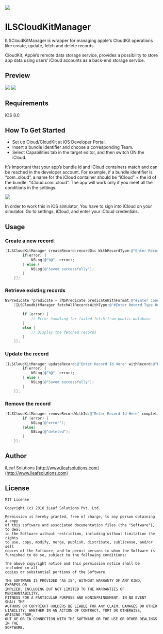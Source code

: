 <img src="./Asset/art.png?raw=true">


# ILSCloudKitManager

ILSCloudKitManager is wrapper for managing apple's CloudKit operations like create, update, fetch and delete records.

CloudKit, Apple’s remote data storage service, provides a possibility to store app data using users’ iCloud accounts as a back-end storage service.


## Preview
<img src="./Asset/Screenshot1.png?raw=false"> <img src="./Asset/Screenshot2.png?raw=false">


## Requirements
iOS 8.0

## How To Get Started

- Set up Cloud/CloudKit at iOS Developer Portal.
- Insert a bundle identifier and choose a corresponding Team.
- Select Capabilities tab in the target editor, and then switch ON the iCloud.

It’s important that your app’s bundle id and iCloud containers match and can be reached in the developer account. For example, if a bundle identifier is “com.<your domain>.cloud”, a name for the iCloud container should be “iCloud” + the id of the bundle: “iCloud.com.<your domain>.cloud”.
The app will work only if you meet all the conditions in the settings.

<img src="./Asset/settings.png?raw=true">

In order to work this in iOS simulator, You have to sign into iCloud on your simulator. Go to settings, iCloud, and enter your iCloud credentials.

## Usage

### Create a new record

```objective-c 
[ILSCloudKitManager createRecord:recordDic WithRecordType:@"Enter Record Type Here" WithRecordId:@"Enter Record Id Here" completionHandler:^(NSArray *results, NSError *error) {
        if(error) {
            NSLog(@"%@", error);
        } else {
            NSLog(@"Saved successfully");
        }
    }];
```

### Retrieve existing records
```objective-c
NSPredicate *predicate = [NSPredicate predicateWithFormat:@"#Enter Condition Here#"];
    [ILSCloudKitManager fetchAllRecordsWithType:@"#Enter Record Type Here#" withPredicate:@"#Enter Predicate Here#" CompletionHandler:^(NSArray *results, NSError *error) {
        
        if (error) {
            // Error handling for failed fetch from public database
        }
        else {
            // Display the fetched records
        }
    }];
```

### Update the record
```objective-c
[ILSCloudKitManager updateRecord:@"Enter Record Id Here" withRecord:@"Pass record that needs to be updated" completionHandler:^(NSArray *results, NSError *error) {
        if(error) {
            NSLog(@"%@", error);
        } else {
            NSLog(@"Saved successfully");
        }
    }];
```
### Remove the record
```objective-c
[ILSCloudKitManager removeRecordWithId:@"Enter Record Id Here" completionHandler:^(NSArray *results, NSError *error) {
        if (error) {
            NSLog(@"error");
        }else{
            NSLog(@"deleted");
        }
    }];
```

## Author
iLeaf Solutions
 [http://www.ileafsolutions.com](http://www.ileafsolutions.com)


## License

    MIT License

	Copyright (c) 2018 iLeaf Solutions Pvt. Ltd.

	Permission is hereby granted, free of charge, to any person obtaining a copy
	of this software and associated documentation files (the "Software"), to deal
	in the Software without restriction, including without limitation the rights
	to use, copy, modify, merge, publish, distribute, sublicense, and/or sell
	copies of the Software, and to permit persons to whom the Software is
	furnished to do so, subject to the following conditions:

	The above copyright notice and this permission notice shall be included in all
	copies or substantial portions of the Software.

	THE SOFTWARE IS PROVIDED "AS IS", WITHOUT WARRANTY OF ANY KIND, EXPRESS OR
	IMPLIED, INCLUDING BUT NOT LIMITED TO THE WARRANTIES OF MERCHANTABILITY,
	FITNESS FOR A PARTICULAR PURPOSE AND NONINFRINGEMENT. IN NO EVENT SHALL THE
	AUTHORS OR COPYRIGHT HOLDERS BE LIABLE FOR ANY CLAIM, DAMAGES OR OTHER
	LIABILITY, WHETHER IN AN ACTION OF CONTRACT, TORT OR OTHERWISE, ARISING FROM,
	OUT OF OR IN CONNECTION WITH THE SOFTWARE OR THE USE OR OTHER DEALINGS IN THE
	SOFTWARE.

    

